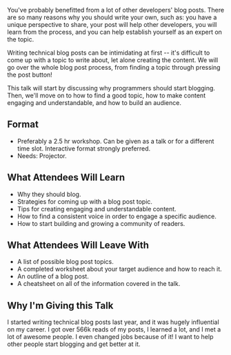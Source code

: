 You've probably benefitted from a lot of other developers' blog posts. There are so many reasons why you should write your own, such as: you have a unique perspective to share, your post will help other developers, you will learn from the process, and you can help establish yourself as an expert on the topic.

Writing technical blog posts can be intimidating at first -- it's difficult to come up with a topic to write about, let alone creating the content. We will go over the whole blog post process, from finding a topic through pressing the post button!

This talk will start by discussing why programmers should start blogging. Then, we'll move on to how to find a good topic, how to make content engaging and understandable, and how to build an audience.

## Format

- Preferably a 2.5 hr workshop. Can be given as a talk or for a different time slot. Interactive format strongly preferred.
- Needs: Projector.

## What Attendees Will Learn

* Why they should blog.
* Strategies for coming up with a blog post topic.
* Tips for creating engaging and understandable content.
* How to find a consistent voice in order to engage a specific audience.
* How to start building and growing a community of readers.

## What Attendees Will Leave With

* A list of possible blog post topics.
* A completed worksheet about your target audience and how to reach it.
* An outline of a blog post.
* A cheatsheet on all of the information covered in the talk.

## Why I'm Giving this Talk

I started writing technical blog posts last year, and it was hugely influential on my career. I got over 566k reads of my posts, I learned a lot, and I met a lot of awesome people. I even changed jobs because of it! I want to help other people start blogging and get better at it.
